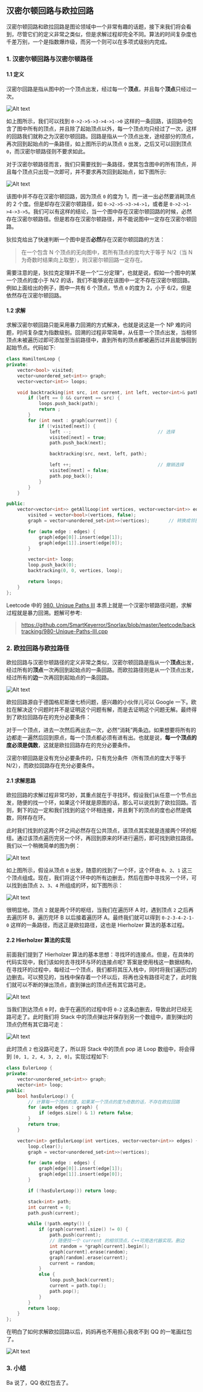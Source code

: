 
## 汉密尔顿回路与欧拉回路

汉密尔顿回路和欧拉回路是图论领域中一个非常有趣的话题，接下来我们将会看到，尽管它们的定义非常之类似，但是求解过程却完全不同。算法的时间复杂度也千差万别，一个是指数爆炸级，而另一个则可以在多项式级别内完成。


### 1. 汉密尔顿回路与汉密尔顿路径

#### 1.1 定义

汉密尔回路是指从图中的一个顶点出发，经过每一个**顶点**，并且每个**顶点**只经过一次。

![Alt text](images/1613274420613.png)

如上图所示，我们可以找到 `0->2->5->3->4->1->0` 这样的一条回路，该回路中包含了图中所有的顶点，并且除了起始顶点以外，每一个顶点均只经过了一次，这样的回路我们就称之为汉密尔顿回路。回路是指从一个顶点出发，途经部分的顶点，再次回到起始点的一条路径，如上图所示的从顶点 `0` 出发，之后又可以回到顶点 `0`，而汉密尔顿路径则不要求如此。

对于汉密尔顿路径而言，我们只需要找到一条路径，使其包含图中的所有顶点，并且每个顶点只出现一次即可，并不要求再次回到起始点，如下图所示:

![Alt text](images/1613274859627.png)

该图中并不存在汉密尔顿回路，因为顶点 `0` 的度为 1，而一进一出必然要消耗顶点的 2 个度。但是却存在汉密尔顿路径，如 `0->2->5->3->4->1`，或者是 `0->2->1->4->3->5`。我们可以有这样的结论，当一个图中存在汉密尔顿回路的时候，必然存在汉密尔顿路径。但是若存在汉密尔顿路径，并不能说图中一定存在汉密尔顿回路。

狄拉克给出了快速判断一个图中是否**必然**存在汉密尔顿回路的方法：

> 在一个包含 N 个顶点的无向图中，若所有顶点的度均大于等于 N/2（当 N 为奇数时结果向上取整），则汉密尔顿回路一定存在。

需要注意的是，狄拉克定理并不是一个“二分定理”，也就是说，假如一个图中的某一个顶点的度小于 N/2 的话，我们不能够说在该图中一定不存在汉密尔顿回路。例如上面给出的例子，图中一共有 6 个顶点，节点 `0` 的度为 2，小于 6/2，但是依然存在汉密尔顿回路。

#### 1.2 求解

求解汉密尔顿回路只能采用暴力回溯的方式解决，也就是说这是一个 NP 难的问题，时间复杂度为指数级别。回溯的过程非常简单，从任意一个顶点出发，当相邻顶点未被遍历过即可添加至当前路径中，直到所有的顶点都被遍历过并且能够回到起始节点。代码如下:

```cpp
class HamiltonLoop {
private:
    vector<bool> visited;
    vector<unordered_set<int>> graph;
    vector<vector<int>> loops;

    void backtracking(int src, int current, int left, vector<int>& path) {
        if (left == 0 && current == src) {
            loops.push_back(path);
            return ;
        }
        for (int next : graph[current]) {
            if (!visited[next]) {
                left --;                                // 选择
                visited[next] = true;                   
                path.push_back(next);        

                backtracking(src, next, left, path);

                left ++;                                // 撤销选择
                visited[next] = false;
                path.pop_back();
            }
        }
    }

public:
    vector<vector<int>> getAllLoop(int vertices, vector<vector<int>> edges) {
        visited = vector<bool>(vertices, false);
        graph = vector<unordered_set<int>>(vertices);       // 转换成邻接表的形式

        for (auto edge : edges) {
            graph[edge[0]].insert(edge[1]);
            graph[edge[1]].insert(edge[0]);
        }

        vector<int> loop;
        loop.push_back(0);
        backtracking(0, 0, vertices, loop);

        return loops;
    }
};
```

Leetcode 中的 [980. Unique Paths III](https://leetcode.com/problems/unique-paths-iii/) 本质上就是一个汉密尔顿路径问题，求解过程就是暴力回溯。题解可参考:

> https://github.com/SmartKeyerror/Snorlax/blob/master/leetcode/backtracking/980-Unique-Paths-III.cpp


### 2. 欧拉回路与欧拉路径

欧拉回路与汉密尔顿路径的定义非常之类似，汉密尔顿回路是指从一个**顶点**出发，经过所有的**顶点**一次再回到起始点的一条回路。而欧拉路径则是从一个顶点出发，经过所有的**边**一次再回到起始点的一条回路。

![Alt text](images/1613285313308.png)

欧拉回路源自于德国格尼斯堡七桥问题，感兴趣的小伙伴儿可以 Google 一下。欧拉在解决这个问题时并不是证明这个问题有解，而是去证明这个问题无解。最终得到了欧拉回路存在的充分必要条件：

对于一个顶点，进去一次然后再出去一次，必然“消耗”两条边。如果想要将所有的边都走一遍然后回到原点，每一个顶点都必须有进有出。也就是说，**每一个顶点的度必须是偶数**，这就是欧拉回路存在的充分必要条件。

汉密尔顿回路是没有充分必要条件的，只有充分条件（所有顶点的度大于等于 N/2），而欧拉回路存在充分必要条件。

#### 2.1 求解思路

欧拉回路的求解过程非常巧妙，其重点就在于寻找环。假设我们从任意一个节点出发，随便的找一个环，如果这个环就是原图的话，那么可以说找到了欧拉回路。否则，剩下的边一定和我们找到的这个环相连接，并且剩下的顶点的度也必然是偶数，同样存在环。

此时我们找到的这两个环之间必然存在公共顶点，该顶点其实就是连接两个环的枢纽。通过该顶点遍历完另一个环，再回到原来的环进行遍历，即可找到欧拉路径。我们以一个稍微简单的图为例：

![Alt text](images/1613286711223.png)

如上图所示，假设从顶点 `0` 出发，随意的找到了一个环，这个环由 `0`、`2`、`1` 这三个顶点组成。现在，我们将这个环中的所有边删去，然后在图中寻找另一个环，可以找到由顶点 `2`、`3`、`4` 所组成的环，如下图所示：

![Alt text](images/1613287506076.png)

很明显地，顶点 `2` 就是两个环的枢纽，当我们在遍历环 A 时，遇到顶点 `2` 之后再去遍历环 B，遍历完环 B 以后接着遍历环 A。最终我们就可以得到 `0-2-3-4-2-1-0` 这样的一条路径，而这正是欧拉路径，这也是 Hierholzer 算法的基本过程。

#### 2.2 Hierholzer 算法的实现

前面我们提到了 Hierholzer 算法的基本思想：寻找环的连接点。但是，在具体的代码实现中，我们该如何去寻找环与环的连接点呢? 答案是使用栈这一数据结构，在寻找环的过程中，每经过一个顶点，我们都将其压入栈中，同时将我们遍历过的边删去。可以预见的，当栈中保存着一个环以后，将再也没有路径可走了，此时我们就可以不断的弹出顶点，直到弹出的顶点还有其它路可走。

![Alt text](images/1613287924034.png)

当我们到达顶点 `0` 时，由于在遍历的过程中将 `0-2` 这条边删去，导致此时已经无路可走了。此时我们将 Stack 中的顶点弹出并保存到另一个数组中，直到弹出的顶点仍然有其它路可走：

![Alt text](images/1613288252292.png)

此时顶点 `2` 也没路可走了，所以将 Stack 中的顶点 pop 进 Loop 数组中，将会得到 `[0, 1, 2, 4, 3, 2, 0]`。实现过程如下:

```cpp
class EulerLoop {
private:
    vector<unordered_set<int>> graph;
    vector<int> loop;
public:
    bool hasEulerLoop() {
        // 计算每一个顶点的度，如果某一个顶点的度为奇数的话，不存在欧拉回路
        for (auto edges : graph) {
            if (edges.size() & 1) return false;
        }
        return true;
    }

    vector<int> getEulerLoop(int vertices, vector<vector<int>> edges) {
        loop.clear();
        graph = vector<unordered_set<int>>(vertices);

        for (auto edge : edges) {
            graph[edge[0]].insert(edge[1]);
            graph[edge[1]].insert(edge[0]);
        }

        if (!hasEulerLoop()) return loop;

        stack<int> path;
        int current = 0;
        path.push(current);

        while (!path.empty()) {
            if (graph[current].size() != 0) {
                path.push(current);
                // 随便找一个 current 的相邻顶点，C++可用迭代器实现。删边
                int random = *graph[current].begin();
                graph[current].erase(random);
                graph[random].erase(current);
                current = random;
            }
            else {
                loop.push_back(current);
                current = path.top();
                path.pop();
            }
        }
        return loop;
    } 
};
```

在明白了如何求解欧拉回路以后，妈妈再也不用担心我收不到 QQ 的一笔画红包了。

![Alt text](images/1613292342477.png)

### 3. 小结

Ba 说了，QQ 收红包去了。
